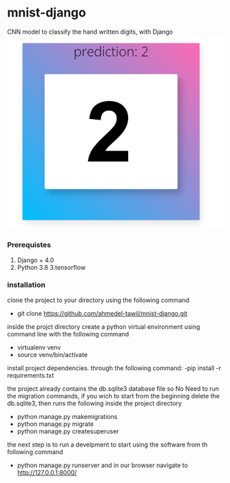 # mnist-django
CNN model to classify the hand written digits, with Django 
<img src="/test.png" />

### Prerequistes
1. Django + 4.0
2. Python 3.8
3.tensorflow


### installation 
 clone the project to your directory using the following command 
- git clone https://github.com/ahmedel-tawil/mnist-django.git
 
 inside the projct directory create a python virtual environment using command line with the following command  
 
- virtualenv venv 
- source venv/bin/activate


 install project dependencies. through the following command:
 -pip install -r requirements.txt
 
 
 the project already contains the db.sqlite3 database file so  No Need to  run the migration commands, if you wich to start from the beginning delete the  db.sqlite3, then runs the following inside the project directory 
 - python manage.py makemigrations
 - python manage.py migrate
 - python manage.py createsuperuser

the next step is to run a develpment to start using the software from th following  command 
- python manage.py runserver
and in our browser navigate to http://127.0.0.1:8000/ 
